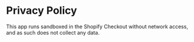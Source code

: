 # Privacy Policy

This app runs sandboxed in the Shopify Checkout without network access, and as such does not collect any data.
